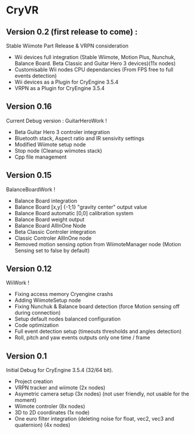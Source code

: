 CryVR
=======================



Version 0.2 (first release to come)  :
-----------------

Stable Wiimote Part Release & VRPN consideration

- Wii devices full integration (Stable Wiimote, Motion Plus, Nunchuk, Balance Board. Beta Classic and Guitar Hero 3 devices)(11x nodes)
- Customisable Wii nodes CPU dependancies (From FPS free to full events detection)
- Wii devices as a Plugin for CryEngine 3.5.4
- VRPN as a Plugin for CryEngine 3.5.4


Version 0.16
-------------------
Current Debug version : GuitarHeroWork !

- Beta Guitar Hero 3 controler integration
- Bluetooth stack, Aspect ratio and IR sensivity settings
- Modified Wiimote setup node
- Stop node (Cleanup wiimotes stack)
- Cpp file management


Version 0.15
-------------------
BalanceBoardWork !

- Balance Board integration
- Balance Board [x,y] {-1;1} "gravity center" output value
- Balance Board automatic [0,0] calibration system
- Balance Board weight output
- Balance Board AllInOne Node
- Beta Classic Controler integration
- Classic Controler AllInOne node
- Removed motion sensing option from WiimoteManager node (Motion Sensing set to false by default)


Version 0.12
-----------------

WiiWork !

- Fixing access memory Cryengine crashs
- Adding WiimoteSetup node 
- Fixing Nunchuk & Balance board detection (force Motion sensing off during connection)
- Setup default nodes balanced configuration
- Code optimization
- Full event detection setup (timeouts thresholds and angles detection)
- Roll, pitch and yaw events outputs only one time / frame


Version 0.1 
----------------------

Initial Debug for CryEngine 3.5.4 (32/64 bit).

- Project creation
- VRPN tracker and wiimote (2x nodes) 
- Asymetric camera setup (3x nodes) (not user friendly, not usable for the moment)
- Wiimote controler (8x nodes)
- 3D to 2D coordinates (1x node) 
- One euro filter integration (deleting noise for float, vec2, vec3 and quaternion) (4x nodes)
